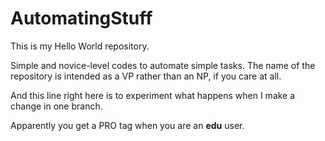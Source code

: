 # AutomatingStuff
This is my Hello World repository.

Simple and novice-level codes to automate simple tasks. The name of the repository is intended as a VP rather than an NP, if you care at all.

And this line right here is to experiment what happens when I make a change in one branch.

Apparently you get a PRO tag when you are an **edu** user. 
